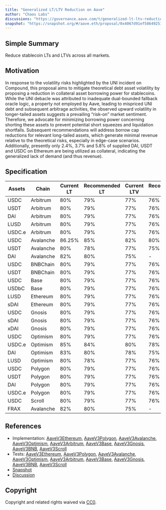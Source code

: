 ```yaml
---
title: "Generalized LT/LTV Reduction on Aave"
author: "Chaos Labs"
discussions: "https://governance.aave.com/t/generalized-lt-ltv-reduction-on-aave/16766"
snapshot: "https://snapshot.org/#/aave.eth/proposal/0x4067d91ef5864925136d10ec9419f032a70f7e6489740386e348488426656274"
---
```


## Simple Summary

Reduce stablecoin LTs and LTVs across all markets.

## Motivation

In response to the volatility risks highlighted by the UNI incident on Compound, this proposal aims to mitigate theoretical debt asset volatility by proposing a reduction in collateral asset borrowing power for stablecoins. While the UNI debacle was attributed to inadequate dual-bounded fallback oracle logic, a property not employed by Aave, leading to mispriced UNI debt and subsequent arbitrage activities, the observed upward volatility in longer-tailed assets suggests a prevailing “risk-on” market sentiment. Therefore, we advocate for minimizing borrowing power concerning shorting these assets to prevent potential short squeezes and liquidation shortfalls. Subsequent recommendations will address borrow cap reductions for relevant long-tailed assets, which generate minimal revenue relative to the theoretical risks, especially in edge-case scenarios. Additionally, presently only 2.4%, 3.7% and 5.8% of supplied DAI, USDT and USDC on Ethereum are being utilized as collateral, indicating the generalized lack of demand (and thus revenue).

## Specification

| Assets | Chain     | Current LT | Recommended LT | Current LTV | Recommended LTV |
| ------ | --------- | ---------- | -------------- | ----------- | --------------- |
| USDC   | Arbitrum  | 80%        | 79%            | 77%         | 76%             |
| USDT   | Arbitrum  | 80%        | 79%            | 77%         | 76%             |
| DAI    | Arbitrum  | 80%        | 79%            | 77%         | 76%             |
| LUSD   | Arbitrum  | 80%        | 79%            | 77%         | 76%             |
| USDC.e | Arbitrum  | 80%        | 79%            | 77%         | 76%             |
| USDC   | Avalanche | 86.25%     | 85%            | 82%         | 80%             |
| USDT   | Avalanche | 80%        | 78%            | 77%         | 75%             |
| DAI    | Avalanche | 82%        | 80%            | 75%         | -               |
| USDC   | BNBChain  | 80%        | 79%            | 77%         | 76%             |
| USDT   | BNBChain  | 80%        | 79%            | 77%         | 76%             |
| USDC   | Base      | 80%        | 79%            | 77%         | 76%             |
| USDbC  | Base      | 80%        | 79%            | 77%         | 76%             |
| LUSD   | Ethereum  | 80%        | 79%            | 77%         | 76%             |
| sDAI   | Ethereum  | 80%        | 79%            | 77%         | 76%             |
| USDC   | Gnosis    | 80%        | 79%            | 77%         | 76%             |
| sDAI   | Gnosis    | 80%        | 79%            | 77%         | 76%             |
| xDAI   | Gnosis    | 80%        | 79%            | 77%         | 76%             |
| USDC   | Optimism  | 80%        | 79%            | 77%         | 76%             |
| USDC.e | Optimism  | 85%        | 84%            | 80%         | 78%             |
| DAI    | Optimism  | 83%        | 80%            | 78%         | 75%             |
| LUSD   | Optimism  | 80%        | 78%            | 77%         | 76%             |
| USDC   | Polygon   | 80%        | 79%            | 77%         | 76%             |
| USDT   | Polygon   | 80%        | 79%            | 77%         | 76%             |
| DAI    | Polygon   | 80%        | 79%            | 77%         | 76%             |
| USDC.e | Polygon   | 80%        | 79%            | 77%         | 76%             |
| USDC   | Scroll    | 80%        | 79%            | 77%         | 76%             |
| FRAX   | Avalanche | 82%        | 80%            | 75%         | -               |

## References

- Implementation: [AaveV3Ethereum](https://github.com/bgd-labs/aave-proposals-v3/blob/main/src/20240324_Multi_GeneralizedLTLTVReductionOnAave/AaveV3Ethereum_GeneralizedLTLTVReductionOnAave_20240324.sol), [AaveV3Polygon](https://github.com/bgd-labs/aave-proposals-v3/blob/main/src/20240324_Multi_GeneralizedLTLTVReductionOnAave/AaveV3Polygon_GeneralizedLTLTVReductionOnAave_20240324.sol), [AaveV3Avalanche](https://github.com/bgd-labs/aave-proposals-v3/blob/main/src/20240324_Multi_GeneralizedLTLTVReductionOnAave/AaveV3Avalanche_GeneralizedLTLTVReductionOnAave_20240324.sol), [AaveV3Optimism](https://github.com/bgd-labs/aave-proposals-v3/blob/main/src/20240324_Multi_GeneralizedLTLTVReductionOnAave/AaveV3Optimism_GeneralizedLTLTVReductionOnAave_20240324.sol), [AaveV3Arbitrum](https://github.com/bgd-labs/aave-proposals-v3/blob/main/src/20240324_Multi_GeneralizedLTLTVReductionOnAave/AaveV3Arbitrum_GeneralizedLTLTVReductionOnAave_20240324.sol), [AaveV3Base](https://github.com/bgd-labs/aave-proposals-v3/blob/main/src/20240324_Multi_GeneralizedLTLTVReductionOnAave/AaveV3Base_GeneralizedLTLTVReductionOnAave_20240324.sol), [AaveV3Gnosis](https://github.com/bgd-labs/aave-proposals-v3/blob/main/src/20240324_Multi_GeneralizedLTLTVReductionOnAave/AaveV3Gnosis_GeneralizedLTLTVReductionOnAave_20240324.sol), [AaveV3BNB](https://github.com/bgd-labs/aave-proposals-v3/blob/main/src/20240324_Multi_GeneralizedLTLTVReductionOnAave/AaveV3BNB_GeneralizedLTLTVReductionOnAave_20240324.sol), [AaveV3Scroll](https://github.com/bgd-labs/aave-proposals-v3/blob/main/src/20240324_Multi_GeneralizedLTLTVReductionOnAave/AaveV3Scroll_GeneralizedLTLTVReductionOnAave_20240324.sol)
- Tests: [AaveV3Ethereum](https://github.com/bgd-labs/aave-proposals-v3/blob/main/src/20240324_Multi_GeneralizedLTLTVReductionOnAave/AaveV3Ethereum_GeneralizedLTLTVReductionOnAave_20240324.t.sol), [AaveV3Polygon](https://github.com/bgd-labs/aave-proposals-v3/blob/main/src/20240324_Multi_GeneralizedLTLTVReductionOnAave/AaveV3Polygon_GeneralizedLTLTVReductionOnAave_20240324.t.sol), [AaveV3Avalanche](https://github.com/bgd-labs/aave-proposals-v3/blob/main/src/20240324_Multi_GeneralizedLTLTVReductionOnAave/AaveV3Avalanche_GeneralizedLTLTVReductionOnAave_20240324.t.sol), [AaveV3Optimism](https://github.com/bgd-labs/aave-proposals-v3/blob/main/src/20240324_Multi_GeneralizedLTLTVReductionOnAave/AaveV3Optimism_GeneralizedLTLTVReductionOnAave_20240324.t.sol), [AaveV3Arbitrum](https://github.com/bgd-labs/aave-proposals-v3/blob/main/src/20240324_Multi_GeneralizedLTLTVReductionOnAave/AaveV3Arbitrum_GeneralizedLTLTVReductionOnAave_20240324.t.sol), [AaveV3Base](https://github.com/bgd-labs/aave-proposals-v3/blob/main/src/20240324_Multi_GeneralizedLTLTVReductionOnAave/AaveV3Base_GeneralizedLTLTVReductionOnAave_20240324.t.sol), [AaveV3Gnosis](https://github.com/bgd-labs/aave-proposals-v3/blob/main/src/20240324_Multi_GeneralizedLTLTVReductionOnAave/AaveV3Gnosis_GeneralizedLTLTVReductionOnAave_20240324.t.sol), [AaveV3BNB](https://github.com/bgd-labs/aave-proposals-v3/blob/main/src/20240324_Multi_GeneralizedLTLTVReductionOnAave/AaveV3BNB_GeneralizedLTLTVReductionOnAave_20240324.t.sol), [AaveV3Scroll](https://github.com/bgd-labs/aave-proposals-v3/blob/main/src/20240324_Multi_GeneralizedLTLTVReductionOnAave/AaveV3Scroll_GeneralizedLTLTVReductionOnAave_20240324.t.sol)
- [Snapshot](https://snapshot.org/#/aave.eth/proposal/0x4067d91ef5864925136d10ec9419f032a70f7e6489740386e348488426656274)
- [Discussion](https://governance.aave.com/t/generalized-lt-ltv-reduction-on-aave/16766)

## Copyright

Copyright and related rights waived via [CC0](https://creativecommons.org/publicdomain/zero/1.0/).
